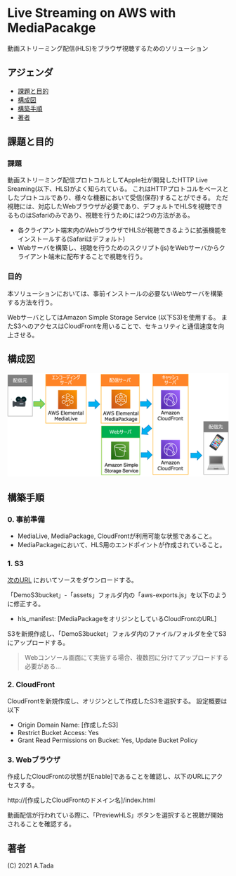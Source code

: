 # Live Streaming on AWS with MediaPacakge

動画ストリーミング配信(HLS)をブラウザ視聴するためのソリューション

## アジェンダ
- [課題と目的](#purpose)
- [構成図](#architecture-overview)
- [構築手順](#howto)
- [著者](#author)

## 課題と目的

### 課題
動画ストリーミング配信プロトコルとしてApple社が開発したHTTP Live Sreaming(以下、HLS)がよく知られている。
これはHTTPプロトコルをベースとしたプロトコルであり、様々な機器において受信(保存)することができる。
ただ視聴には、対応したWebブラウザが必要であり、デフォルトでHLSを視聴できるものはSafariのみであり、視聴を行うためには2つの方法がある。
* 各クライアント端末内のWebブラウザでHLSが視聴できるように拡張機能をインストールする(Safariはデフォルト)
* Webサーバを構築し、視聴を行うためのスクリプト(js)をWebサーバからクライアント端末に配布することで視聴を行う。

### 目的
本ソリューションにおいては、事前インストールの必要ないWebサーバを構築する方法を行う。

WebサーバとしてはAmazon Simple Storage Service (以下S3)を使用する。
またS3へのアクセスはCloudFrontを用いることで、セキュリティと通信速度を向上させる。


## 構成図
![Architecture](architecture.png)


## 構築手順

### 0. 事前準備
* MediaLive, MediaPackage, CloudFrontが利用可能な状態であること。
* MediaPackageにおいて、HLS用のエンドポイントが作成されていること。

### 1. S3
[次のURL](https://github.com/rinakia/LiveStreamingOnAWS) においてソースをダウンロードする。

「DemoS3bucket」-「assets」フォルダ内の「aws-exports.js」を以下のように修正する。
* hls_manifest: [MediaPackageをオリジンとしているCloudFrontのURL]

S3を新規作成し、「DemoS3bucket」フォルダ内のファイル/フォルダを全てS3にアップロードする。
 > Webコンソール画面にて実施する場合、複数回に分けてアップロードする必要がある...


### 2. CloudFront
CloudFrontを新規作成し、オリジンとして作成したS3を選択する。
設定概要は以下
* Origin Domain Name: [作成したS3]
* Restrict Bucket Access: Yes
* Grant Read Permissions on Bucket: Yes, Update Bucket Policy


### 3. Webブラウザ
作成したCloudFrontの状態が[Enable]であることを確認し、以下のURLにアクセスする。

http://[作成したCloudFrontのドメイン名]/index.html

動画配信が行われている際に、「PreviewHLS」ボタンを選択すると視聴が開始されることを確認する。


## 著者

(C) 2021 A.Tada


